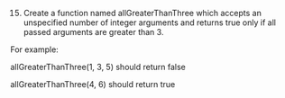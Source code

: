 15. Create a function named allGreaterThanThree which accepts an unspecified number of integer arguments and returns true only if all passed arguments are greater than 3.


For example:


allGreaterThanThree(1, 3, 5) should return false

allGreaterThanThree(4, 6) should return true
